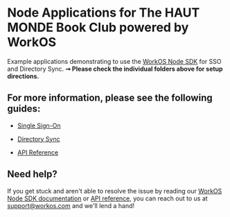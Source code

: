 # Node Applications for The HAUT MONDE Book Club powered by WorkOS

Example applications demonstrating to use the [WorkOS Node SDK](https://github.com/workos-inc/workos-node) for SSO and Directory Sync.
**➞ Please check the individual folders above for setup directions.**

## For more information, please see the following guides:

- [Single Sign-On](https://workos.com/docs/sso/guide)
- [Directory Sync](https://workos.com/docs/directory-sync/guide)

- [API Reference](https://workos.com/docs/reference)

## Need help?

If you get stuck and aren't able to resolve the issue by reading our [WorkOS Node SDK documentation](https://docs.workos.com/sdk/node) or [API reference](https://workos.com/docs/reference), you can reach out to us at support@workos.com and we'll lend a hand!
